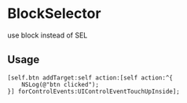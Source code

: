 # BlockSelector
use block instead of SEL


## Usage

```objc
[self.btn addTarget:self action:[self action:^{
    NSLog(@"btn clicked");
}] forControlEvents:UIControlEventTouchUpInside];
```

